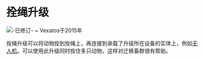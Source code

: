 # 拴绳升级

![-已修订- ~ Vexatos于2015年](oredict:opencomputers:leashUpgrade)

拴绳升级可以将动物拴到拴绳上，再连接到承载了升级所在设备的实体上，例如[无人机](drone.md)。可以使用此升级同时拴住多只动物，这样对迁移畜群很有帮助。
